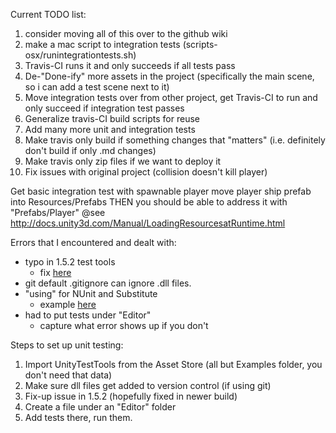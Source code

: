 
Current TODO list:

1. consider moving all of this over to the github wiki
1. make a mac script to integration tests (scripts-osx/runintegrationtests.sh)
2. Travis-CI runs it and only succeeds if all tests pass
3. De-"Done-ify" more assets in the project (specifically the main scene, so i can add a test scene next to it)
4. Move integration tests over from other project, get Travis-CI to run and only succeed if integration test passes
5. Generalize travis-CI build scripts for reuse
6. Add many more unit and integration tests
7. Make travis only build if something changes that "matters" (i.e. definitely don't build if only .md changes)
8. Make travis only zip files if we want to deploy it
9. Fix issues with original project (collision doesn't kill player)

Get basic integration test with spawnable player
move player ship prefab into Resources/Prefabs
THEN you should be able to address it with "Prefabs/Player"
@see http://docs.unity3d.com/Manual/LoadingResourcesatRuntime.html

Errors that I encountered and dealt with:
- typo in 1.5.2 test tools
  - fix [here](https://github.com/ericsebesta/spaceshooter-undertest/commit/c47ed92ce20fe7cbb8f8840fee1a7cbce1120f78)
- git default .gitignore can ignore .dll files. 
- "using" for NUnit and Substitute
  - example [here](https://github.com/ericsebesta/spaceshooter-undertest/commit/a93beea208cd7c170550ce061c8499d86a409987/Assets/Scripts/Editor/Test/DestroyByContactTest.cs)
- had to put tests under "Editor"
  - capture what error shows up if you don't

Steps to set up unit testing:

1. Import UnityTestTools from the Asset Store (all but Examples folder, you don't need that data)
2. Make sure dll files get added to version control (if using git)
2. Fix-up issue in 1.5.2 (hopefully fixed in newer build)
3. Create a file under an "Editor" folder
4. Add tests there, run them.
